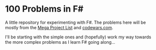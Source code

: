 100 Problems in F#
========

A little repository for experimenting with F#.
The problems here will be mostly from the [Mega Project List](https://github.com/karan/Projects) and [codewars.com](https://www.codewars.com).

I'll be starting with the simple ones and (hopefully) work my way towards the more complex problems as I learn F# going along...
